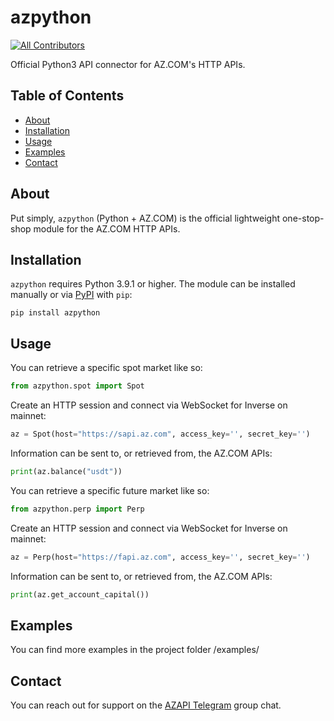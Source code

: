 # azpython
<!-- ALL-CONTRIBUTORS-BADGE:START - Do not remove or modify this section -->
[![All Contributors](https://img.shields.io/badge/all_contributors-2-orange.svg?style=flat-square)](#contributors-)
<!-- ALL-CONTRIBUTORS-BADGE:END -->

Official Python3 API connector for AZ.COM's HTTP APIs.

## Table of Contents

- [About](#about)
- [Installation](#installation)
- [Usage](#usage)
- [Examples](#examples)
- [Contact](#contact)

## About
Put simply, `azpython` (Python + AZ.COM) is the official lightweight one-stop-shop module for the AZ.COM HTTP APIs. 

## Installation
`azpython` requires Python 3.9.1 or higher. The module can be installed manually or via [PyPI](https://pypi.org/project/azpython/) with `pip`:
```
pip install azpython
```

## Usage
You can retrieve a specific spot market like so:
```python
from azpython.spot import Spot
```

Create an HTTP session and connect via WebSocket for Inverse on mainnet:
```python
az = Spot(host="https://sapi.az.com", access_key='', secret_key='')
```

Information can be sent to, or retrieved from, the AZ.COM APIs:
```python
print(az.balance("usdt"))
```

You can retrieve a specific future market like so:
```python
from azpython.perp import Perp
```

Create an HTTP session and connect via WebSocket for Inverse on mainnet:
```python
az = Perp(host="https://fapi.az.com", access_key='', secret_key='')
```

Information can be sent to, or retrieved from, the AZ.COM APIs:
```python
print(az.get_account_capital())
```

## Examples
You can find more examples in the project folder /examples/

## Contact
You can reach out for support on the [AZAPI Telegram](https://localhost) group chat.
